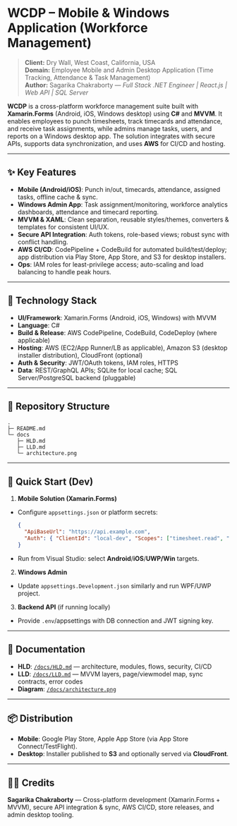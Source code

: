 # WCDP – Mobile & Windows Application (Workforce Management)

> **Client:** Dry Wall, West Coast, California, USA  
> **Domain:** Employee Mobile and Admin Desktop Application (Time Tracking, Attendance & Task Management)  
> **Author:** Sagarika Chakraborty — *Full Stack .NET Engineer | React.js | Web API | SQL Server*

**WCDP** is a cross-platform workforce management suite built with **Xamarin.Forms** (Android, iOS, Windows desktop) using **C#** and **MVVM**. It enables employees to punch timesheets, track timecards and attendance, and receive task assignments, while admins manage tasks, users, and reports on a Windows desktop app. The solution integrates with secure APIs, supports data synchronization, and uses **AWS** for CI/CD and hosting.

---

## ✨ Key Features
- **Mobile (Android/iOS)**: Punch in/out, timecards, attendance, assigned tasks, offline cache & sync.
- **Windows Admin App**: Task assignment/monitoring, workforce analytics dashboards, attendance and timecard reporting.
- **MVVM & XAML**: Clean separation, reusable styles/themes, converters & templates for consistent UI/UX.
- **Secure API Integration**: Auth tokens, role-based views; robust sync with conflict handling.
- **AWS CI/CD**: CodePipeline + CodeBuild for automated build/test/deploy; app distribution via Play Store, App Store, and S3 for desktop installers.
- **Ops**: IAM roles for least-privilege access; auto-scaling and load balancing to handle peak hours.

---

## 🧱 Technology Stack
- **UI/Framework**: Xamarin.Forms (Android, iOS, Windows) with MVVM
- **Language**: C#
- **Build & Release**: AWS CodePipeline, CodeBuild, CodeDeploy (where applicable)
- **Hosting**: AWS (EC2/App Runner/LB as applicable), Amazon S3 (desktop installer distribution), CloudFront (optional)
- **Auth & Security**: JWT/OAuth tokens, IAM roles, HTTPS
- **Data**: REST/GraphQL APIs; SQLite for local cache; SQL Server/PostgreSQL backend (pluggable)

---

## 📁 Repository Structure
```
.
├─ README.md
└─ docs
   ├─ HLD.md
   ├─ LLD.md
   └─ architecture.png
```

---

## 🚀 Quick Start (Dev)

1) **Mobile Solution (Xamarin.Forms)**
- Configure `appsettings.json` or platform secrets:
  ```json
  {
    "ApiBaseUrl": "https://api.example.com",
    "Auth": { "ClientId": "local-dev", "Scopes": ["timesheet.read", "timesheet.write"] }
  }
  ```
- Run from Visual Studio: select **Android**/**iOS**/**UWP/Win** targets.

2) **Windows Admin**
- Update `appsettings.Development.json` similarly and run WPF/UWP project.

3) **Backend API** (if running locally)
- Provide `.env`/appsettings with DB connection and JWT signing key.

---

## 🧭 Documentation
- **HLD**: [`/docs/HLD.md`](docs/HLD.md) — architecture, modules, flows, security, CI/CD
- **LLD**: [`/docs/LLD.md`](docs/LLD.md) — MVVM layers, page/viewmodel map, sync contracts, error codes
- **Diagram**: [`/docs/architecture.png`](docs/architecture.png)

---

## 📦 Distribution
- **Mobile**: Google Play Store, Apple App Store (via App Store Connect/TestFlight).
- **Desktop**: Installer published to **S3** and optionally served via **CloudFront**.

---

## 👩‍💻 Credits
**Sagarika Chakraborty** — Cross-platform development (Xamarin.Forms + MVVM), secure API integration & sync, AWS CI/CD, store releases, and admin desktop tooling.
